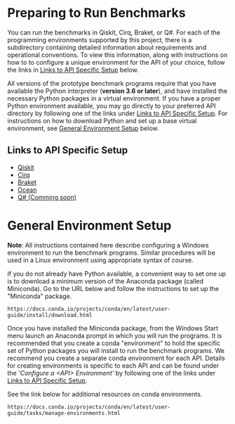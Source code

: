 # Preparing to Run Benchmarks

You can run the benchmarks in Qiskit, Cirq, Braket, or Q#. For each of the programming environments supported by this project, there is a subdirectory containing detailed information about requirements and operational conventions. To view this information, along with instructions on how to to configure a unique environment for the API of your choice, follow the links in [Links to API Specific Setup](#links-to-api-specific-setup) below.

All versions of the prototype benchmark programs require that you have available the Python interpreter (**version 3.6 or later**), and have installed the necessary Python packages in a virtual environment. If you have a proper Python environment available, you may go directly to your preferred API directory by following one of the links under [Links to API Specific Setup](#links-to-api-specific-setup). For instructions on how to download Python and set up a base virtual environment, see [General Environment Setup](#general-environment-setup) below.

## Links to API Specific Setup
* [Qiskit](qiskit/README.md)
* [Cirq](cirq/README.md)
* [Braket](braket/README.md)
* [Ocean](ocean/README.md)
* [Q# (Comming soon)](README.md)

# General Environment Setup

**Note**: All instructions contained here describe configuring a Windows environment to run the benchmark programs. Similar procedures will be used in a Linux environment using appropriate syntax of course.

If you do not already have Python available, a convenient way to set one up is to download a minimum version of the Anaconda package (called Miniconda). Go to the URL below and follow the instructions to set up the "Miniconda" package.

    https://docs.conda.io/projects/conda/en/latest/user-guide/install/download.html

Once you have installed the Miniconda package, from the Windows Start menu launch an Anaconda prompt in which you will run the programs. It is recommended that you create a conda "environment" to hold the specific set of Python packages you will install to run the benchmark programs. We recommend you create a separate conda environment for each API. Details for creating environments is specific to each API and can be found under the *'Configure a \<API\> Environment'* by following one of the links under [Links to API Specific Setup](#links-to-api-specific-setup).

See the link below for additional resources on conda environments.

    https://docs.conda.io/projects/conda/en/latest/user-guide/tasks/manage-environments.html
